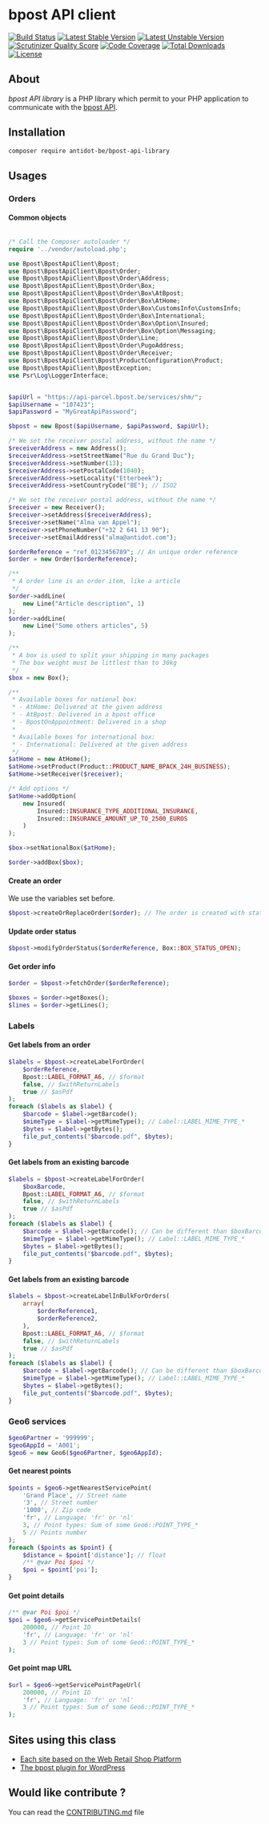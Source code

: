# bpost API client

[![Build Status](https://scrutinizer-ci.com/g/Antidot-be/bpost-api-library/badges/build.png?b=master)](https://scrutinizer-ci.com/g/Antidot-be/bpost-api-library)
[![Latest Stable Version](https://poser.pugx.org/antidot-be/bpost-api-library/v/stable)](https://packagist.org/packages/antidot-be/bpost-api-library)
[![Latest Unstable Version](https://poser.pugx.org/antidot-be/bpost-api-library/v/unstable)](https://packagist.org/packages/antidot-be/bpost-api-library)
[![Scrutinizer Quality Score](https://scrutinizer-ci.com/g/Antidot-be/bpost-api-library/badges/quality-score.png?b=master)](https://scrutinizer-ci.com/g/Antidot-be/bpost-api-library)
[![Code Coverage](https://scrutinizer-ci.com/g/Antidot-be/bpost-api-library/badges/coverage.png?b=master)](https://scrutinizer-ci.com/g/Antidot-be/bpost-api-library)
[![Total Downloads](https://poser.pugx.org/antidot-be/bpost-api-library/downloads)](https://packagist.org/packages/antidot-be/bpost-api-library)
[![License](https://poser.pugx.org/antidot-be/bpost-api-library/license)](https://packagist.org/packages/antidot-be/bpost-api-library)

## About

_bpost API library_ is a PHP library which permit to your PHP application to communicate with the [bpost API](http://bpost.be).

## Installation

```bash
composer require antidot-be/bpost-api-library
```

## Usages

### Orders

#### Common objects

```php

/* Call the Composer autoloader */
require '../vendor/autoload.php';

use Bpost\BpostApiClient\Bpost;
use Bpost\BpostApiClient\Bpost\Order;
use Bpost\BpostApiClient\Bpost\Order\Address;
use Bpost\BpostApiClient\Bpost\Order\Box;
use Bpost\BpostApiClient\Bpost\Order\Box\AtBpost;
use Bpost\BpostApiClient\Bpost\Order\Box\AtHome;
use Bpost\BpostApiClient\Bpost\Order\Box\CustomsInfo\CustomsInfo;
use Bpost\BpostApiClient\Bpost\Order\Box\International;
use Bpost\BpostApiClient\Bpost\Order\Box\Option\Insured;
use Bpost\BpostApiClient\Bpost\Order\Box\Option\Messaging;
use Bpost\BpostApiClient\Bpost\Order\Line;
use Bpost\BpostApiClient\Bpost\Order\PugoAddress;
use Bpost\BpostApiClient\Bpost\Order\Receiver;
use Bpost\BpostApiClient\Bpost\ProductConfiguration\Product;
use Bpost\BpostApiClient\BpostException;
use Psr\Log\LoggerInterface;


$apiUrl = "https://api-parcel.bpost.be/services/shm/";
$apiUsername = "107423";
$apiPassword = "MyGreatApiPassword";

$bpost = new Bpost($apiUsername, $apiPassword, $apiUrl);

/* We set the receiver postal address, without the name */
$receiverAddress = new Address();
$receiverAddress->setStreetName("Rue du Grand Duc");
$receiverAddress->setNumber(13);
$receiverAddress->setPostalCode(1040);
$receiverAddress->setLocality("Etterbeek");
$receiverAddress->setCountryCode("BE"); // ISO2

/* We set the receiver postal address, without the name */
$receiver = new Receiver();
$receiver->setAddress($receiverAddress);
$receiver->setName("Alma van Appel");
$receiver->setPhoneNumber("+32 2 641 13 90");
$receiver->setEmailAddress("alma@antidot.com");

$orderReference = "ref_0123456789"; // An unique order reference
$order = new Order($orderReference);

/**
 * A order line is an order item, like a article
 */
$order->addLine(
    new Line("Article description", 1)
);
$order->addLine(
    new Line("Some others articles", 5)
);

/**
 * A box is used to split your shipping in many packages
 * The box weight must be littlest than to 30kg
 */
$box = new Box();

/**
 * Available boxes for national box:
 * - AtHome: Delivered at the given address
 * - AtBpost: Delivered in a bpost office
 * - BpostOnAppointment: Delivered in a shop
 *
 * Available boxes for international box:
 * - International: Delivered at the given address
 */
$atHome = new AtHome();
$atHome->setProduct(Product::PRODUCT_NAME_BPACK_24H_BUSINESS);
$atHome->setReceiver($receiver);

/* Add options */
$atHome->addOption(
    new Insured(
        Insured::INSURANCE_TYPE_ADDITIONAL_INSURANCE,
        Insured::INSURANCE_AMOUNT_UP_TO_2500_EUROS
    )
);

$box->setNationalBox($atHome);

$order->addBox($box);
```

#### Create an order

We use the variables set before.

```php
$bpost->createOrReplaceOrder($order); // The order is created with status Box::BOX_STATUS_PENDING
```

#### Update order status

```php
$bpost->modifyOrderStatus($orderReference, Box::BOX_STATUS_OPEN);
```

#### Get order info

```php
$order = $bpost->fetchOrder($orderReference);

$boxes = $order->getBoxes();
$lines = $order->getLines();
```

### Labels

#### Get labels from an order

```php
$labels = $bpost->createLabelForOrder(
    $orderReference,
    Bpost::LABEL_FORMAT_A6, // $format
    false, // $withReturnLabels
    true // $asPdf
);
foreach ($labels as $label) {
    $barcode = $label->getBarcode();
    $mimeType = $label->getMimeType(); // Label::LABEL_MIME_TYPE_*
    $bytes = $label->getBytes();
    file_put_contents("$barcode.pdf", $bytes);
}
```

#### Get labels from an existing barcode

```php
$labels = $bpost->createLabelForOrder(
    $boxBarcode,
    Bpost::LABEL_FORMAT_A6, // $format
    false, // $withReturnLabels
    true // $asPdf
);
foreach ($labels as $label) {
    $barcode = $label->getBarcode(); // Can be different than $boxBarcode if this is a return label
    $mimeType = $label->getMimeType(); // Label::LABEL_MIME_TYPE_*
    $bytes = $label->getBytes();
    file_put_contents("$barcode.pdf", $bytes);
}
```

#### Get labels from an existing barcode

```php
$labels = $bpost->createLabelInBulkForOrders(
    array(
        $orderReference1,
        $orderReference2,
    ),
    Bpost::LABEL_FORMAT_A6, // $format
    false, // $withReturnLabels
    true // $asPdf
);
foreach ($labels as $label) {
    $barcode = $label->getBarcode(); // Can be different than $boxBarcode if this is a return label
    $mimeType = $label->getMimeType(); // Label::LABEL_MIME_TYPE_*
    $bytes = $label->getBytes();
    file_put_contents("$barcode.pdf", $bytes);
}
```

### Geo6 services

```php
$geo6Partner = '999999';
$geo6AppId = 'A001';
$geo6 = new Geo6($geo6Partner, $geo6AppId);
```

#### Get nearest points
```php
$points = $geo6->getNearestServicePoint(
    'Grand Place', // Street name
    '3', // Street number
    '1000', // Zip code
    'fr', // Language: 'fr' or 'nl'
    3, // Point types: Sum of some Geo6::POINT_TYPE_*
    5 // Points number
);
foreach ($points as $point) {
    $distance = $point['distance']; // float
    /** @var Poi $poi */
    $poi = $point['poi'];
}
```

#### Get point details
```php
/** @var Poi $poi */
$poi = $geo6->getServicePointDetails(
    200000, // Point ID
    'fr', // Language: 'fr' or 'nl'
    3 // Point types: Sum of some Geo6::POINT_TYPE_*
);
```

#### Get point map URL
```php
$url = $geo6->getServicePointPageUrl(
    200000, // Point ID
    'fr', // Language: 'fr' or 'nl'
    3 // Point types: Sum of some Geo6::POINT_TYPE_*
);
```

## Sites using this class

* [Each site based on the Web Retail Shop Platform](http://www.webretailcompany.be)
* [The bpost plugin for WordPress](https://wordpress.org/plugins/bpost-shipping)

## Would like contribute ?

You can read the [CONTRIBUTING.md](https://github.com/Antidot-be/bpost-api-library/blob/master/CONTRIBUTING.md) file
